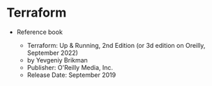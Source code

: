 # Terraform

* Reference book

    - Terraform: Up & Running, 2nd Edition (or 3d edition on Oreilly, September 2022)         
    - by Yevgeniy Brikman
    - Publisher: O'Reilly Media, Inc.
    - Release Date: September 2019

